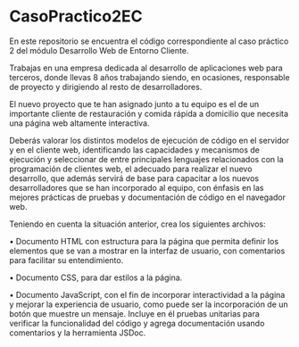 # CasoPractico2EC

En este repositorio se encuentra el código correspondiente al caso práctico 2 del módulo Desarrollo Web de Entorno Cliente.

Trabajas en una empresa dedicada al desarrollo de aplicaciones web para terceros, donde llevas 8 años trabajando siendo, en ocasiones, responsable de proyecto y dirigiendo al resto de desarrolladores.

El nuevo proyecto que te han asignado junto a tu equipo es el de un importante cliente de restauración y comida rápida a domicilio que necesita una página web altamente interactiva.

Deberás valorar los distintos modelos de ejecución de código en el servidor y en el cliente web, identificando las capacidades y mecanismos de ejecución y seleccionar de entre principales lenguajes relacionados con la programación de clientes web, el adecuado para realizar el nuevo desarrollo, que además servirá de base para capacitar a los nuevos desarrolladores que se han incorporado al equipo, con énfasis en las mejores prácticas de pruebas y documentación de código en el navegador web.

Teniendo en cuenta la situación anterior, crea los siguientes archivos:

•	Documento HTML con estructura para la página que permita definir los elementos que se van a mostrar en la interfaz de usuario, con comentarios para facilitar su entendimiento.

•	Documento CSS, para dar estilos a la página.

•	Documento JavaScript, con el fin de incorporar interactividad a la página y mejorar la experiencia de usuario, como puede ser la incorporación de un botón que muestre un mensaje. Incluye en él pruebas unitarias para verificar la funcionalidad del código y agrega documentación usando comentarios y la herramienta JSDoc.

